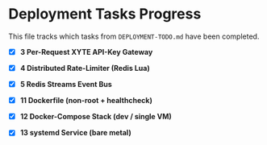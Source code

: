# Deployment Tasks Progress

This file tracks which tasks from `DEPLOYMENT-TODO.md` have been completed.

- [x] **3 Per-Request XYTE API-Key Gateway**
- [x] **4 Distributed Rate-Limiter (Redis Lua)**
- [x] **5 Redis Streams Event Bus**

- [x] **11 Dockerfile (non-root + healthcheck)**
- [x] **12 Docker-Compose Stack (dev / single VM)**
- [x] **13 systemd Service (bare metal)**
